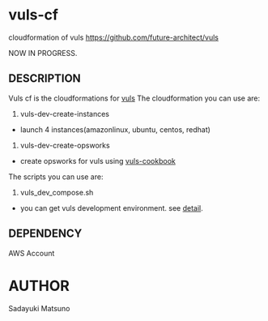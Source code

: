 # vuls-cf
cloudformation of vuls https://github.com/future-architect/vuls

NOW IN PROGRESS.

## DESCRIPTION

Vuls cf is the cloudformations for [vuls](https://github.com/future-architect/vuls)
The cloudformation you can use are:
1. vuls-dev-create-instances
  - launch 4 instances(amazonlinux, ubuntu, centos, redhat)
1. vuls-dev-create-opsworks
  - create opsworks for vuls using [vuls-cookbook](https://github.com/sadayuki-matsuno/vuls-cookbook)

The scripts you can use are:
1. vuls_dev_compose.sh
  - you can get vuls development environment. see [detail](/vuls_dev_compose.md).

## DEPENDENCY

AWS Account

# AUTHOR

Sadayuki Matsuno
